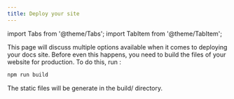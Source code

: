 ```yaml
---
title: Deploy your site 
---
```


import Tabs from '@theme/Tabs';
import TabItem from '@theme/TabItem';

This page will discuss multiple options available when it comes to 
deploying your docs site. Before even this happens, you need to build the files 
of your website for production. To do this, run :

```bash
npm run build
```
The static files will be generate in the build/ directory.

